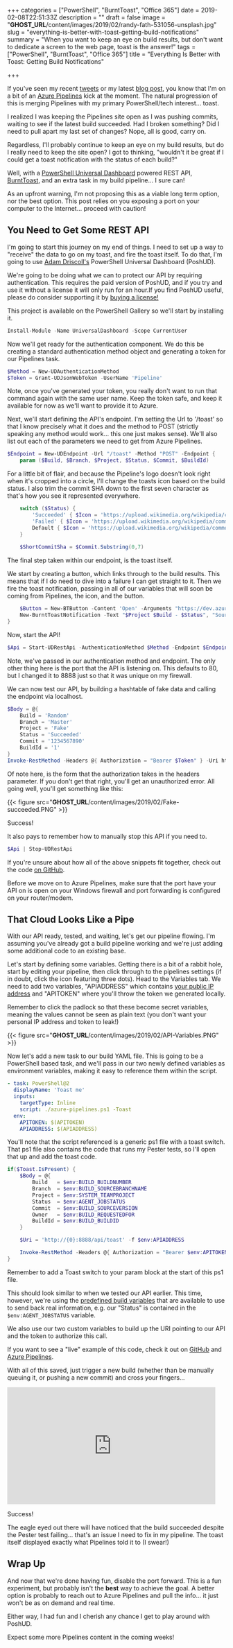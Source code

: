 +++
categories = ["PowerShell", "BurntToast", "Office 365"]
date = 2019-02-08T22:51:33Z
description = ""
draft = false
image = "__GHOST_URL__/content/images/2019/02/randy-fath-531056-unsplash.jpg"
slug = "everything-is-better-with-toast-getting-build-notifications"
summary = "When you want to keep an eye on build results, but don't want to dedicate a screen to the web page, toast is the answer!"
tags = ["PowerShell", "BurntToast", "Office 365"]
title = "Everything Is Better with Toast: Getting Build Notifications"

+++


If you've seen my recent [tweets](https://twitter.com/WindosNZ) or my latest [blog post](https://king.geek.nz/2019/02/07/how-i-failed-my-way-to-success-with-azure-pipelines/), you know that I'm on a bit of an [Azure Pipelines](https://azure.microsoft.com/en-us/services/devops/pipelines/) kick at the moment. The natural progression of this is merging Pipelines with my primary PowerShell/tech interest... toast.

I realized I was keeping the Pipelines site open as I was pushing commits, waiting to see if the latest build succeeded. Had I broken something? Did I need to pull apart my last set of changes? Nope, all is good, carry on.

Regardless, I'll probably continue to keep an eye on my build results, but do I really need to keep the site open? I got to thinking, "wouldn't it be great if I could get a toast notification with the status of each build?"

Well, with a [PowerShell Universal Dashboard](https://universaldashboard.io/) powered REST API, [BurntToast](https://powershellgallery.com/packages/BurntToast), and an extra task in my build pipeline... I sure can!

As an upfront warning, I'm not proposing this as a viable long term option, nor the best option. This post relies on you exposing a port on your computer to the Internet... proceed with caution!

## **You Need to Get Some REST API**

I'm going to start this journey on my end of things. I need to set up a way to "receive" the data to go on my toast, and fire the toast itself. To do that, I'm going to use [Adam Driscoll's](https://twitter.com/adamdriscoll) PowerShell Universal Dashboard (PoshUD).

We're going to be doing what we can to protect our API by requiring authentication. This requires the paid version of PoshUD, and if you try and use it without a license it will only run for an hour.If you find PoshUD useful, please do consider supporting it by [buying a license!](https://ironmansoftware.com/product/powershell-universal-dashboard/)

This project is available on the PowerShell Gallery so we'll start by installing it.

```powershell
Install-Module -Name UniversalDashboard -Scope CurrentUser

```

Now we'll get ready for the authentication component. We do this be creating a standard authentication method object and generating a token for our Pipelines task.

```powershell
$Method = New-UDAuthenticationMethod
$Token = Grant-UDJsonWebToken -UserName 'Pipeline'

```

Note, once you've generated your token, you really don't want to run that command again with the same user name. Keep the token safe, and keep it available for now as we'll want to provide it to Azure.

Next, we'll start defining the API's endpoint. I'm setting the Url to '/toast' so that I know precisely what it does and the method to POST (strictly speaking any method would work... this one just makes sense). We'll also list out each of the parameters we need to get from Azure Pipelines.

```powershell
$Endpoint = New-UDEndpoint -Url "/toast" -Method "POST" -Endpoint {
    param ($Build, $Branch, $Project, $Status, $Commit, $BuildId)

```

For a little bit of flair, and because the Pipeline's logo doesn't look right when it's cropped into a circle, I'll change the toasts icon based on the build status. I also trim the commit SHA down to the first seven character as that's how you see it represented everywhere.

```powershell
    switch ($Status) {
        'Succeeded' { $Icon = 'https://upload.wikimedia.org/wikipedia/commons/thumb/7/73/Flat_tick_icon.svg/480px-Flat_tick_icon.svg.png' }
        'Failed' { $Icon = 'https://upload.wikimedia.org/wikipedia/commons/thumb/8/8f/Flat_cross_icon.svg/480px-Flat_cross_icon.svg.png' }
        Default { $Icon = 'https://upload.wikimedia.org/wikipedia/commons/thumb/d/d9/Icon-round-Question_mark.svg/480px-Icon-round-Question_mark.svg.png' }
    }
    
    $ShortCommitSha = $Commit.Substring(0,7)

```

The final step taken within our endpoint, is the toast itself.

We start by creating a button, which links through to the build results. This means that if I do need to dive into a failure I can get straight to it. Then we fire the toast notification, passing in all of our variables that will soon be coming from Pipelines, the icon, and the button.

```powershell
    $Button = New-BTButton -Content 'Open' -Arguments "https://dev.azure.com/windosnz/$Project/_build/results?buildId=$BuildId"
    New-BurntToastNotification -Text "$Project $Build - $Status", "Source: $ShortCommitSha", "Branch: $Branch"  -AppLogo $Icon -Button $Button
}

```

Now, start the API!

```powershell
$Api = Start-UDRestApi -AuthenticationMethod $Method -Endpoint $Endpoint -Port 8888

```

Note, we've passed in our authentication method and endpoint. The only other thing here is the port that the API is listening on. This defaults to 80, but I changed it to 8888 just so that it was unique on my firewall.

We can now test our API, by building a hashtable of fake data and calling the endpoint via localhost.

```powershell
$Body = @{
    Build = 'Random'
    Branch = 'Master'
    Project = 'Fake'
    Status = 'Succeeded'
    Commit = '1234567890'
    BuildId = '1'
}
Invoke-RestMethod -Headers @{ Authorization = "Bearer $Token" } -Uri http://localhost:8888/api/toast -Method POST -Body $Body

```

Of note here, is the form that the authorization takes in the headers parameter. If you don't get that right, you'll get an unauthorized error. All going well, you'll get something like this:

{{< figure src="__GHOST_URL__/content/images/2019/02/Fake-succeeded.PNG" >}}

Success!

It also pays to remember how to manually stop this API if you need to.

```powershell
$Api | Stop-UDRestApi

```

If you're unsure about how all of the above snippets fit together, check out the code [on GitHub](https://github.com/Windos/powershell-depot/blob/master/UniversalDashboard/ToastApi.ps1).

Before we move on to Azure Pipelines, make sure that the port have your API on is open on your Windows firewall and port forwarding is configured on your router/modem.

## **That Cloud Looks Like a Pipe**

With our API ready, tested, and waiting, let's get our pipeline flowing. I'm assuming you've already got a build pipeline working and we're just adding some additional code to an existing base.

Let's start by defining some variables. Getting there is a bit of a rabbit hole, start by editing your pipeline, then click through to the pipelines settings (if in doubt, click the icon featuring three dots). Head to the Variables tab. We need to add two variables, "APIADDRESS" which contains [your public IP address](https://www.google.com/search?q=what%27s+my+ip) and "APITOKEN" where you'll throw the token we generated locally.

Remember to click the padlock so that these become secret variables, meaning the values cannot be seen as plain text (you don't want your personal IP address and token to leak!)

{{< figure src="__GHOST_URL__/content/images/2019/02/API-Variables.PNG" >}}

Now let's add a new task to our build YAML file. This is going to be a PowerShell based task, and we'll pass in our two newly defined variables as environment variables, making it easy to reference them within the script.

```yaml
- task: PowerShell@2
  displayName: 'Toast me'
  inputs:
    targetType: Inline
    script: ./azure-pipelines.ps1 -Toast
  env:
    APITOKEN: $(APITOKEN)
    APIADDRESS: $(APIADDRESS)

```

You'll note that the script referenced is a generic ps1 file with a toast switch. That ps1 file also contains the code that runs my Pester tests, so I'll open that up and add the toast code.

```powershell
if($Toast.IsPresent) {
    $Body = @{
        Build   = $env:BUILD_BUILDNUMBER
        Branch  = $env:BUILD_SOURCEBRANCHNAME
        Project = $env:SYSTEM_TEAMPROJECT
        Status  = $env:AGENT_JOBSTATUS
        Commit  = $env:BUILD_SOURCEVERSION
        Owner   = $env:BUILD_REQUESTEDFOR
        BuildId = $env:BUILD_BUILDID
    }

    $Uri = 'http://{0}:8888/api/toast' -f $env:APIADDRESS

    Invoke-RestMethod -Headers @{ Authorization = "Bearer $env:APITOKEN" } -Uri $Uri -Method 'POST' -Body $Body
}

```

Remember to add a Toast switch to your param block at the start of this ps1 file.

This should look similar to when we tested our API earlier. This time, however, we're using the [predefined build variables](https://docs.microsoft.com/en-us/azure/devops/pipelines/build/variables?view=azure-devops) that are available to use to send back real information, e.g. our "Status" is contained in the `$env:AGENT_JOBSTATUS` variable.

We also use our two custom variables to build up the URI pointing to our API and the token to authorize this call.

If you want to see a "live" example of this code, check it out on [GitHub](https://github.com/Windos/CrashTest) and [Azure Pipelines](https://dev.azure.com/windosnz/CrashTest/_build).

With all of this saved, just trigger a new build (whether than be manually queuing it, or pushing a new commit) and cross your fingers...

<iframe width="480" height="270" src="https://www.youtube.com/embed/4I8F0GqjTIg?feature=oembed" frameborder="0" allow="accelerometer; autoplay; encrypted-media; gyroscope; picture-in-picture" allowfullscreen></iframe>

Success!

The eagle eyed out there will have noticed that the build succeeded despite the Pester test failing... that's an issue I need to fix in my pipeline. The toast itself displayed exactly what Pipelines told it to (I swear!)

## **Wrap Up**

And now that we're done having fun, disable the port forward. This is a fun experiment, but probably isn't the **best** way to achieve the goal. A better option is probably to reach out to Azure Pipelines and pull the info... it just won't be as on demand and real time.

Either way, I had fun and I cherish any chance I get to play around with PoshUD.

Expect some more Pipelines content in the coming weeks!

